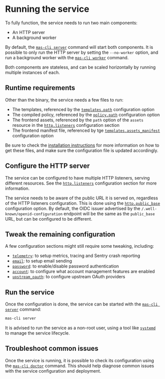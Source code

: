 # Running the service

To fully function, the service needs to run two main components:

 - An HTTP server
 - A background worker

By default, the [`mas-cli server`](../reference/cli/server.md) command will start both components.
It is possible to only run the HTTP server by setting the `--no-worker` option, and run a background worker with the [`mas-cli worker`](../reference/cli/worker.md) command.

Both components are stateless, and can be scaled horizontally by running multiple instances of each.

## Runtime requirements

Other than the binary, the service needs a few files to run:

 - The templates, referenced by the [`templates.path`](../reference/configuration.md#templates) configuration option
 - The compiled policy, referenced by the [`policy.path`](../reference/configuration.md#policy) configuration option
 - The frontend assets, referenced by the `path` option of the `assets` resource in the [`http.listeners`](../reference/configuration.md#http) configuration section
 - The frontend manifest file, referenced by tge [`templates.assets_manifest`](../reference/configuration.md#templates) configuration option

Be sure to check the [installation instructions](./installation.md) for more information on how to get these files, and make sure the configuration file is updated accordingly.

## Configure the HTTP server

The service can be configured to have multiple HTTP listeners, serving different resources.
See the [`http.listeners`](../reference/configuration.md#http) configuration section for more information.

The service needs to be aware of the public URL it is served on, regardless of the HTTP listeners configuration.
This is done using the [`http.public_base`](../reference/configuration.md#http) configuration option.
By default, the OIDC issuer advertised by the `/.well-known/openid-configuration` endpoint will be the same as the `public_base` URL, but can be configured to be different.

## Tweak the remaining configuration

A few configuration sections might still require some tweaking, including:

 - [`telemetry`](../reference/configuration.md#telemetry): to setup metrics, tracing and Sentry crash reporting
 - [`email`](../reference/configuration.md#email): to setup email sending
 - [`password`](../reference/configuration.md#password): to enable/disable password authentication
 - [`account`](../reference/configuration.md#account): to configure what account management features are enabled
 - [`upstream_oauth`](../reference/configuration.md#upstream-oauth): to configure upstream OAuth providers


## Run the service

Once the configuration is done, the service can be started with the [`mas-cli server`](../reference/cli/server.md) command:

```sh
mas-cli server
```

It is advised to run the service as a non-root user, using a tool like [`systemd`](https://www.freedesktop.org/wiki/Software/systemd/) to manage the service lifecycle.


## Troubleshoot common issues

Once the service is running, it is possible to check its configuration using the [`mas-cli doctor`](../reference/cli/doctor.md) command.
This should help diagnose common issues with the service configuration and deployment.
